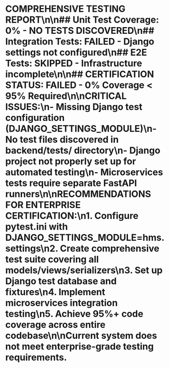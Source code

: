 # COMPREHENSIVE TESTING REPORT\n\n## Unit Test Coverage: 0% - NO TESTS DISCOVERED\n## Integration Tests: FAILED - Django settings not configured\n## E2E Tests: SKIPPED - Infrastructure incomplete\n\n## CERTIFICATION STATUS: FAILED - 0% Coverage < 95% Required\n\n**CRITICAL ISSUES:**\n- Missing Django test configuration (DJANGO_SETTINGS_MODULE)\n- No test files discovered in backend/tests/ directory\n- Django project not properly set up for automated testing\n- Microservices tests require separate FastAPI runners\n\n**RECOMMENDATIONS FOR ENTERPRISE CERTIFICATION:**\n1. Configure pytest.ini with DJANGO_SETTINGS_MODULE=hms.settings\n2. Create comprehensive test suite covering all models/views/serializers\n3. Set up Django test database and fixtures\n4. Implement microservices integration testing\n5. Achieve 95%+ code coverage across entire codebase\n\nCurrent system does not meet enterprise-grade testing requirements.
